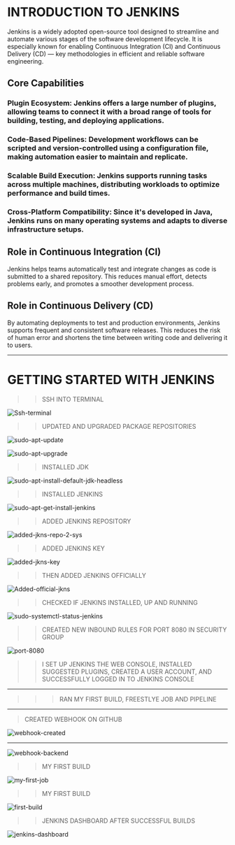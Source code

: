 # INTRODUCTION TO JENKINS

Jenkins is a widely adopted open-source tool  designed to streamline and automate various stages of the software development lifecycle. It is especially known for enabling Continuous Integration (CI) and Continuous Delivery (CD) — key methodologies in efficient and reliable software engineering.

## Core Capabilities 

### Plugin Ecosystem: Jenkins offers a large number of plugins, allowing teams to connect it with a broad range of tools for building, testing, and deploying applications.

### Code-Based Pipelines: Development workflows can be scripted and version-controlled using a configuration file, making automation easier to maintain and replicate.

### Scalable Build Execution: Jenkins supports running tasks across multiple machines, distributing workloads to optimize performance and build times.

### Cross-Platform Compatibility: Since it's developed in Java, Jenkins runs on many operating systems and adapts to diverse infrastructure setups.

## Role in Continuous Integration (CI)

Jenkins helps teams automatically test and integrate changes as code is submitted to a shared repository. This reduces manual effort, detects problems early, and promotes a smoother development process.

## Role in Continuous Delivery (CD)

By automating deployments to test and production environments, Jenkins supports frequent and consistent software releases. This reduces the risk of human error and shortens the time between writing code and delivering it to users.

*************************************************

# GETTING STARTED WITH JENKINS

>> SSH INTO TERMINAL

![Ssh-terminal](./img/Ssh-terminal.png)


>> UPDATED AND UPGRADED PACKAGE REPOSITORIES

![sudo-apt-update](./img/sudo-apt-update.png)

![sudo-apt-upgrade](./img/sudo-apt-upgrade.png)


>> INSTALLED JDK

![sudo-apt-install-default-jdk-headless](./img/sudo-apt-install-default-jdk-headless.png)


>> INSTALLED JENKINS

![sudo-apt-get-install-jenkins](./img/sudo-apt-get-install-jenkins.png)


>> ADDED JENKINS REPOSITORY 

![added-jkns-repo-2-sys](./img/added-jnks-repo-2-sys.png)


>> ADDED JENKINS KEY

![added-jkns-key](./img/added-jkns-key.png)


>> THEN ADDED JENKINS OFFICIALLY

![Added-official-jkns](./img/Added-official-jkns.png)


>> CHECKED IF JENKINS INSTALLED, UP AND RUNNING 

![sudo-systemctl-status-jenkins](./img/sudo-systemctl-status-jenkins.png)

>> CREATED NEW INBOUND RULES FOR PORT 8080 IN SECURITY GROUP

![port-8080](./img/port-8080.png)



>> I SET UP JENKINS THE WEB CONSOLE, INSTALLED SUGGESTED PLUGINS, CREATED A USER ACCOUNT, AND SUCCESSFULLY LOGGED IN TO JENKINS CONSOLE

************************************************

>>> RAN MY FIRST BUILD, FREESTLYE JOB AND PIPELINE 

 ***************************************************

 > CREATED WEBHOOK ON GITHUB

![webhook-created](./img/webhook-created.png)


***************************************************


![webhook-backend](./img/webhook-backend.png)


>> MY FIRST BUILD

![my-first-job](./img/my-first-job-dashboard.png)

>> MY FIRST BUILD

![first-build](./img/my-first-build.png)


>> JENKINS DASHBOARD AFTER SUCCESSFUL BUILDS 


![jenkins-dashboard](./img/jenkins.png)


>>>>>>>>>>>>>>>>>>>>>>>>>>>>>>>>>>>>>>>>>>>>>